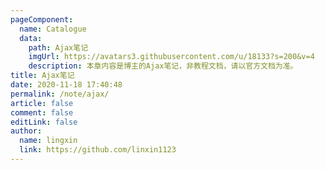 ```yaml
---
pageComponent: 
  name: Catalogue
  data: 
    path: Ajax笔记
    imgUrl: https://avatars3.githubusercontent.com/u/18133?s=200&v=4
    description: 本章内容是博主的Ajax笔记，非教程文档，请以官方文档为准。
title: Ajax笔记
date: 2020-11-18 17:40:48
permalink: /note/ajax/
article: false
comment: false
editLink: false
author: 
  name: lingxin
  link: https://github.com/linxin1123
---
```


